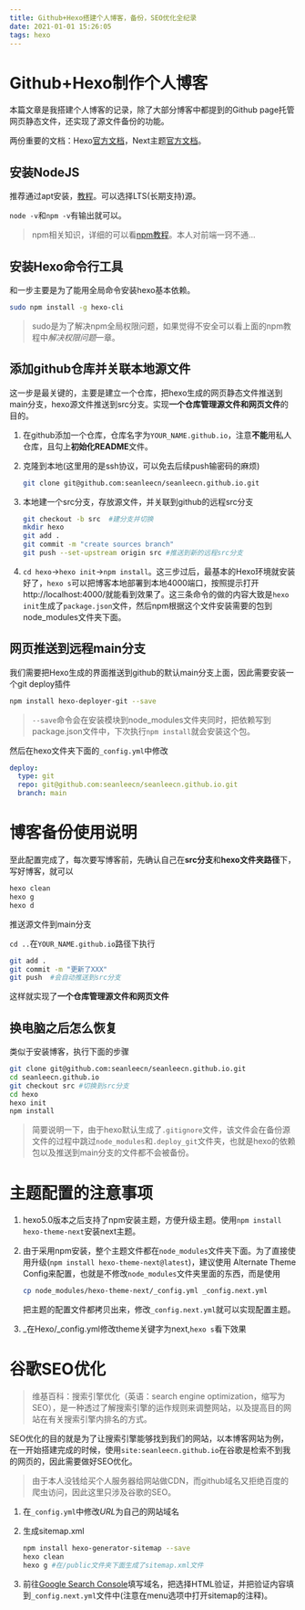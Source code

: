 ```yaml
---
title: Github+Hexo搭建个人博客，备份，SEO优化全纪录
date: 2021-01-01 15:26:05
tags: hexo
---
```


# Github+Hexo制作个人博客

本篇文章是我搭建个人博客的记录，除了大部分博客中都提到的Github page托管网页静态文件，还实现了源文件备份的功能。

两份重要的文档：Hexo[官方文档](https://hexo.io/zh-cn/docs/)，Next主题[官方文档](https://theme-next.js.org/)。

<!-- more -->

## 安装NodeJS

推荐通过apt安装，[教程](https://github.com/nodesource/distributions/blob/master/README.md)。可以选择LTS(长期支持)源。

``node -v``和``npm -v``有输出就可以。

> npm相关知识，详细的可以看[npm教程](https://www.kancloud.cn/shellway/npm-doc)。本人对前端一窍不通...

## 安装Hexo命令行工具

和一步主要是为了能用全局命令安装hexo基本依赖。

```bash
sudo npm install -g hexo-cli
```

> sudo是为了解决npm全局权限问题，如果觉得不安全可以看上面的npm教程中*解决权限问题*一章。

## 添加github仓库并关联本地源文件

这一步是最关键的，主要是建立一个仓库，把hexo生成的网页静态文件推送到main分支，hexo源文件推送到src分支。实现**一个仓库管理源文件和网页文件**的目的。

1. 在github添加一个仓库，仓库名字为``YOUR_NAME.github.io``，注意**不能**用私人仓库，且勾上**初始化README**文件。

2. 克隆到本地(这里用的是ssh协议，可以免去后续push输密码的麻烦)

   ```bash	
   git clone git@github.com:seanleecn/seanleecn.github.io.git
   ```

 3. 本地建一个src分支，存放源文件，并关联到github的远程src分支

    ```bash
    git checkout -b src  #建分支并切换
    mkdir hexo
    git add .
    git commit -m "create sources branch"
    git push --set-upstream origin src #推送到新的远程src分支
    ```
    
 4. ``cd hexo``->``hexo init``->``npm install``。这三步过后，最基本的Hexo环境就安装好了，``hexo s``可以把博客本地部署到本地4000端口，按照提示打开http://localhost:4000/就能看到效果了。这三条命令的做的内容大致是``hexo init``生成了``package.json``文件，然后npm根据这个文件安装需要的包到node_modules文件夹下面。

##  网页推送到远程main分支

我们需要把Hexo生成的界面推送到github的默认main分支上面，因此需要安装一个git deploy插件

```bash
npm install hexo-deployer-git --save
```

> ``--save``命令会在安装模块到node_modules文件夹同时，把依赖写到package.json文件中，下次执行``npm install``就会安装这个包。

然后在hexo文件夹下面的`_config.yml`中修改

```yaml
deploy:
  type: git
  repo: git@github.com:seanleecn/seanleecn.github.io.git
  branch: main
```

# 博客备份使用说明

至此配置完成了，每次要写博客前，先确认自己在**src分支**和**hexo文件夹路径**下，写好博客，就可以

````bash
hexo clean
hexo g
hexo d
````

推送源文件到main分支

`cd ..`在`YOUR_NAME.github.io`路径下执行

```bash
git add .
git commit -m "更新了XXX"
git push  #会自动推送到src分支
```

这样就实现了**一个仓库管理源文件和网页文件**

## 换电脑之后怎么恢复

类似于安装博客，执行下面的步骤

```bash
git clone git@github.com:seanleecn/seanleecn.github.io.git
cd seanleecn.github.io
git checkout src #切换到src分支
cd hexo
hexo init
npm install
```

> 简要说明一下，由于hexo默认生成了`.gitignore`文件，该文件会在备份源文件的过程中跳过`node_modules`和`.deploy_git`文件夹，也就是hexo的依赖包以及推送到main分支的文件都不会被备份。

# 主题配置的注意事项

1. hexo5.0版本之后支持了npm安装主题，方便升级主题。使用``npm install hexo-theme-next``安装next主题。

2. 由于采用npm安装，整个主题文件都在`node_modules`文件夹下面。为了直接使用升级(`npm install hexo-theme-next@latest`)，建议使用 Alternate Theme Config来配置，也就是不修改`node_modules`文件夹里面的东西，而是使用

   ```bash
   cp node_modules/hexo-theme-next/_config.yml _config.next.yml
   ```
   把主题的配置文件都拷贝出来，修改`_config.next.yml`就可以实现配置主题。

4. _在Hexo/_config.yml修改theme关键字为next,``hexo s``看下效果

# 谷歌SEO优化

> 维基百科：搜索引擎优化（英语：search engine optimization，缩写为SEO），是一种透过了解搜索引擎的运作规则来调整网站，以及提高目的网站在有关搜索引擎内排名的方式。

SEO优化的目的就是为了让搜索引擎能够找到我们的网站，以本博客网站为例，在一开始搭建完成的时候，使用`site:seanleecn.github.io`在谷歌是检索不到我的网页的，因此需要做好SEO优化。

> 由于本人没钱给买个人服务器给网站做CDN，而github域名又拒绝百度的爬虫访问，因此这里只涉及谷歌的SEO。

1. 在`_config.yml`中修改*URL*为自己的网站域名
2. 生成sitemap.xml

    ```bash
    npm install hexo-generator-sitemap --save
    hexo clean
    hexo g #在/public文件夹下面生成了sitemap.xml文件
    ```
3. 前往[Google Search Console](https://search.google.com/search-console/about)填写域名，把选择HTML验证，并把验证内容填到`_config.next.yml`文件中(注意在menu选项中打开sitemap的注释)。